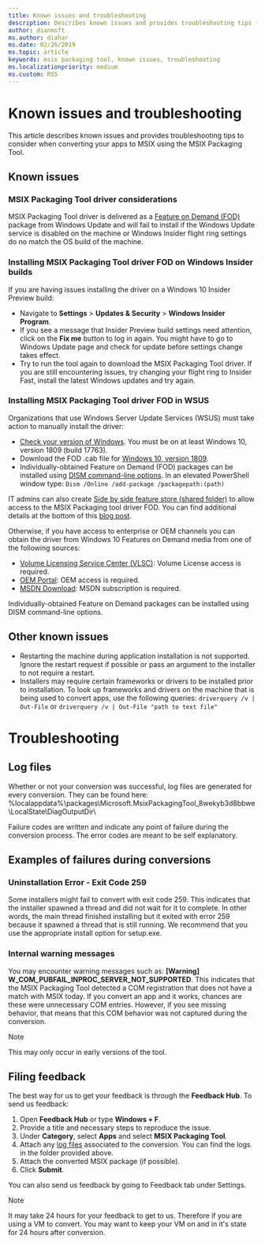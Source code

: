 ```yaml
---
title: Known issues and troubleshooting 
description: Describes known issues and provides troubleshooting tips for the MSIX Packaging Tool. 
author: dianmsft
ms.author: diahar
ms.date: 02/26/2019
ms.topic: article
keywords: msix packaging tool, known issues, troubleshooting
ms.localizationpriority: medium
ms.custom: RS5
---
```

# Known issues and troubleshooting

This article describes known issues and provides troubleshooting tips to consider when converting your apps to MSIX using the MSIX Packaging Tool.

## Known issues

### MSIX Packaging Tool driver considerations

MSIX Packaging Tool driver is delivered as a [Feature on Demand (FOD)](https://docs.microsoft.com/windows-hardware/manufacture/desktop/features-on-demand-v2--capabilities) package from Windows Update and will fail to install if the Windows Update service is disabled on the machine or Windows Insider flight ring settings do no match the OS build of the machine.

### Installing MSIX Packaging Tool driver FOD on Windows Insider builds

If you are having issues installing the driver on a Windows 10 Insider Preview build:

- Navigate to **Settings** > **Updates & Security** > **Windows Insider Program**.
- If you see a message that Insider Preview build settings need attention, click on the **Fix me** button to log in again. You might have to go to Windows Update page and check for update before settings change takes effect.
- Try to run the tool again to download the MSIX Packaging Tool driver. If you are still encountering issues, try changing your flight ring to Insider Fast, install the latest Windows updates and try again.

### Installing MSIX Packaging Tool driver FOD in WSUS

Organizations that use Windows Server Update Services (WSUS) must take action to manually install the driver:

- [Check your version of Windows](https://support.microsoft.com/help/13443/windows-which-operating-system). You must be on at least Windows 10, version 1809 (build 17763).
- Download the FOD .cab file for [Windows 10, version 1809](https://download.microsoft.com/download/8/4/3/8436215A-42DB-4FD2-966D-60D436D6EEFC/Msix-PackagingTool-Driver-Package~31bf3856ad364e35~amd64~~.cab).
- Individually-obtained Feature on Demand (FOD) packages can be installed using [DISM command-line options](https://docs.microsoft.com/windows-hardware/manufacture/desktop/dism-operating-system-package-servicing-command-line-options). In an elevated PowerShell window type: ```Dism /Online /add-package /packagepath:(path)```

IT admins can also create [Side by side feature store (shared folder)](https://docs.microsoft.com/windows-server/administration/server-manager/configure-features-on-demand-in-windows-server) to allow access to the MSIX Packaging tool driver FOD. You can find additional details at the bottom of this [blog post](https://techcommunity.microsoft.com/t5/Windows-IT-Pro-Blog/Language-pack-acquisition-and-retention-for-enterprise-devices/ba-p/275404).

Otherwise, if you have access to enterprise or OEM channels you can obtain the driver from Windows 10 Features on Demand media from one of the following sources:

- [Volume Licensing Service Center (VLSC)](https://www.microsoft.com/Licensing/servicecenter/default.aspx): Volume License access is required.
- [OEM Portal](https://www.microsoftoem.com): OEM access is required.
- [MSDN Download](https://my.visualstudio.com/Downloads/Featured): MSDN subscription is required.

Individually-obtained Feature on Demand packages can be installed using DISM command-line options.

## Other known issues

- Restarting the machine during application installation is not supported. Ignore the restart request if possible or pass an argument to the installer to not require a restart.
- Installers may require certain frameworks or drivers to be installed prior to installation. To look up frameworks and drivers on the machine that is being used to convert apps, use the following queries: ```driverquery /v | Out-File```
or ```driverquery /v | Out-File "path to text file"```

# Troubleshooting

## Log files

Whether or not your conversion was successful, log files are generated for every conversion. They can be found here: 
%localappdata%\packages\Microsoft.MsixPackagingTool_8wekyb3d8bbwe\LocalState\DiagOutputDir\

Failure codes are written and indicate any point of failure during the conversion process. The error codes are meant to be self explanatory.

## Examples of failures during conversions

### Uninstallation Error - Exit Code 259

Some installers might fail to convert with exit code 259. This indicates that the installer spawned a thread and did not wait for it to complete. In other words, the main thread finished installing but it exited with error 259 because it spawned a thread that is still running. We recommend that you use the appropriate install option for setup.exe.

### Internal warning messages

You may encounter warning messages such as:
**[Warning] W_COM_PUBFAIL_INPROC_SERVER_NOT_SUPPORTED**.
This indicates that the MSIX Packaging Tool detected a COM registration that does not have a match with MSIX today. If you convert an app and it works, chances are these were unnecessary COM entries. However, if you see missing behavior, that means that this COM behavior was not captured during the conversion.

> [!NOTE]
> This may only occur in early versions of the tool.

## Filing feedback

The best way for us to get your feedback is through the **Feedback Hub**. To send us feedback:
1. Open **Feedback Hub** or type **Windows + F**.
2. Provide a title and necessary steps to reproduce the issue.
3. Under **Category**, select **Apps** and select **MSIX Packaging Tool**.
4. Attach any [log files](#log-files) associated to the conversion. You can find the logs in the folder provided above.
5. Attach the converted MSIX package (if possible).
6. Click **Submit**.

You can also send us feedback by going to Feedback tab under Settings. 
> [!NOTE]
> It may take 24 hours for your feedback to get to us. Therefore if you are using a VM to convert. You may want to keep your VM on and in it's state for 24 hours after conversion. 
